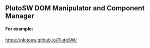 ## PlutoSW DOM Manipulator and Component Manager
#### For example:
https://plutosw.github.io/PlutoSW/